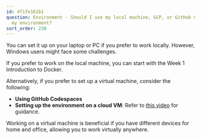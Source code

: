 ```yaml
---
id: 4f1fe161b1
question: Environment - Should I use my local machine, GCP, or GitHub Codespaces for
  my environment?
sort_order: 230
---
```


You can set it up on your laptop or PC if you prefer to work locally. However, Windows users might face some challenges.

If you prefer to work on the local machine, you can start with the Week 1 Introduction to Docker.

Alternatively, if you prefer to set up a virtual machine, consider the following:

- **Using GitHub Codespaces**
- **Setting up the environment on a cloud VM**: Refer to [this video](https://www.youtube.com/watch?v=ae-CV2KfoN0&list=PL3MmuxUbc_hJed7dXYoJw8DoCuVHhGEQb) for guidance.

Working on a virtual machine is beneficial if you have different devices for home and office, allowing you to work virtually anywhere.